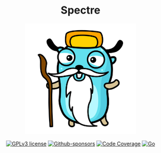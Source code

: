 <div align="center">

# Spectre
<img src="https://github.com/sapph2c/go-template/blob/main/assets/gopher.png" width=auto height=300px></img>

<a href="https://github.com/sapph2c/spectre/blob/main/LICENSE">[![GPLv3 license](https://img.shields.io/badge/License-GPLv3-green.svg?style=for-the-badge&logo=gnu&logoColor=white)](/LICENSE)</a>
<a href="https://github.com/sponsors/sapph2c">![Github-sponsors](https://img.shields.io/badge/sponsor-pink?style=for-the-badge&logo=GitHub-Sponsors&logoColor=#EA4AAA)</a>
<a href="">![Code Coverage](https://img.shields.io/codecov/c/github/sapph2c/go-template?token=B7WZM8O0MR&style=for-the-badge&logo=codecov)</a>
<a href="">![Go](https://img.shields.io/badge/Go-00ADD8?style=for-the-badge&logo=go&logoColor=white)</a>

</div>